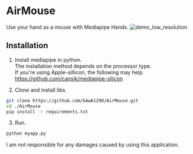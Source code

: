 
# AirMouse

Use your hand as a mouse with Mediapipe Hands.
![demo_low_resolution](https://user-images.githubusercontent.com/90031082/221594550-5d475cff-e6b8-42b6-9ef7-35b9abee3ebd.gif)

## Installation

1. Install mediapipe in python.  
The installation method depends on the processor type.  
If you're using Apple-sillicon, the following may help.  
https://github.com/cansik/mediapipe-silicon

2. Clone and install libs. 
``` bash
git clone https://github.com/kAwA1290/AirMouse.git
cd ./AirMouse
pip install -r requirements.txt
```
3. Run.
``` bash
python myapp.py
```


I am not responsible for any damages caused by using this application.
